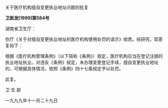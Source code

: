 关于医疗机构擅自变更执业地址问题的批复

**卫医发\[1999\]第584号**

湖南省卫生厅：

你厅《关于对擅自变更执业地址的医疗机构使用处罚的请示》收悉。经研究，现答复如下：

根据《医疗机构管理条例》（以下简称《条例》）规定，医疗机构应当在登记注册的执业地址执业。对违反《条例》规定，未办理变更登记手续，擅自变更执业地址的，可根据具体情况，依照《条例》四十七条规定予以处罚。

此复。

卫 生 部

一九九九年十一月二十九日
